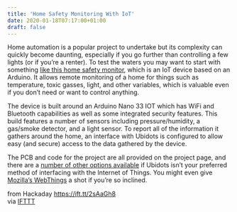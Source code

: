 ```yaml
---
title: 'Home Safety Monitoring With IoT'
date: 2020-01-18T07:17:00+01:00
draft: false
---
```


Home automation is a popular project to undertake but its complexity can quickly become daunting, especially if you go further than controlling a few lights (or if you’re a renter). To test the waters you may want to start with something [like this home safety monitor](https://hackaday.io/project/169289-home-safety-monitor-using-arduino-and-ubidots), which is an IoT device based on an Arduino. It allows remote monitoring of a home for things such as temperature, toxic gasses, light, and other variables, which is valuable even if you don’t need or want to control anything.

The device is built around an Arduino Nano 33 IOT which has WiFi and Bluetooth capabilities as well as some integrated security features. This build features a number of sensors including pressure/humidity, a gas/smoke detector, and a light sensor. To report all of the information it gathers around the home, an interface with Ubidots is configured to allow easy (and secure) access to the data gathered by the device.

The PCB and code for the project are all provided on the project page, and there are a [number of other options available](https://hackaday.com/2017/10/31/review-iot-data-logging-services-with-mqtt/) if Ubidots isn’t your preferred method of interfacing with the Internet of Things. You might even give [Mozilla’s WebThings](https://hackaday.com/2019/10/29/mozilla-webthings-an-open-platform-for-building-iot-devices/) a shot if you’re so inclined.

  
  
from Hackaday https://ift.tt/2sAaGh8  
via [IFTTT](https://ifttt.com/?ref=da&site=blogger)